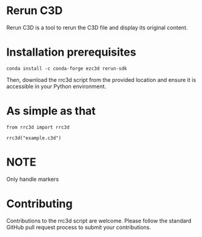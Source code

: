 # Rerun C3D
Rerun C3D is a tool to rerun the C3D file and display its original content.

# Installation prerequisites
``` conda install -c conda-forge ezc3d rerun-sdk ```

Then, download the rrc3d script from the provided location and ensure it is accessible in your Python environment.

# As simple as that

``` python3
from rrc3d import rrc3d

rrc3d("example.c3d")
```

# NOTE
Only handle markers

# Contributing
Contributions to the rrc3d script are welcome.
Please follow the standard GitHub pull request process to submit your contributions.
